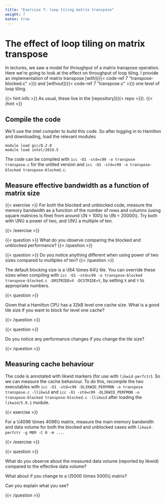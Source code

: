 ```yaml
---
title: "Exercise 7: loop tiling matrix transpose"
weight: 7
katex: true
---
```


# The effect of loop tiling on matrix transpose

In lectures, we saw a model for throughput of a matrix transpose
operation. Here we're going to look at the effect on throughput of
loop tiling. I provide an implementation of matrix transpose
[with]({{< code-ref 7 "transpose-blocked.c" >}}) and [without]({{<
code-ref 7 "transpose.c" >}}) one level of loop tiling.

{{< hint info >}}
As usual, these live in the [repository]({{< repo >}}).
{{< /hint >}}

## Compile the code

We'll use the intel compiler to build this code. So after logging in
to Hamilton and downloading, load the relevant modules

```
module load gcc/8.2.0
module load intel/2019.5
```

The code can be compiled with `icc -O1 -std=c99 -o transpose
transpose.c` for the untiled version and `icc -O1 -std=c99 -o
transpose-blocked transpose-blocked.c`.

## Measure effective bandwidth as a function of matrix size

{{< exercise >}}
For both the blocked and unblocked code, measure the memory bandwidth
as a function of the number of rows and columns (using square matrices
is fine) from around \\(N = 100\\) to \\(N = 20000\\). Try both with \\(N\\)
a power of two, and \\(N\\) a multiple of ten.

{{< /exercise >}}

{{< question >}}
What do you observe comparing the blocked and unblocked performance?
{{< /question >}}

{{< question >}}
Do you notice anything different when using power of two sizes
compared to multiples of ten?
{{< /question >}}

The default blocking size is a \\(64 \times 64\\) tile. You can
override these sizes when compiling with `icc -O1 -std=c99 -o
transpose-blocked transpose-blocked.c -DRSTRIDE=X -DCSTRIDE=Y`, by
setting `X` and `Y` to appropriate numbers.

{{< question >}}

Given that a Hamilton CPU has a 32kB level one cache size. What is a
good tile size if you want to block for level one cache?

{{< /question >}}

{{< question >}}

Do you notice any performance changes if you change the tile size?

{{< /question >}}

## Measuring cache behaviour

The code is annotated with likwid markers (for use with
`likwid-perfctr`). So we can measure the cache behaviour. To do this,
recompile the two executables with `icc -O1 -std=c99 -DLIKWID_PERFMON
-o transpose transpose.c -llikwid` and `icc -O1 -std=c99
-DLIKWID_PERFMON -o transpose-blocked transpose-blocked.c -llikwid`
after loading the `likwid/5.0.1` module.

{{< exercise >}}

For a \\(4096 \times 4096\\) matrix, measure the main memory bandwidth
and data volume for both the blocked and unblocked cases with
`likwid-perfctr -g MEM -C 0 -m ...`.

{{< /exercise >}}

{{< question >}}

What do you observe about the measured data volume (reported by
likwid) compared to the effective data volume? 

What about if you change to a \\(5000 \times 5000\\) matrix? 

Can you explain what you see?
      
{{< /question >}}
